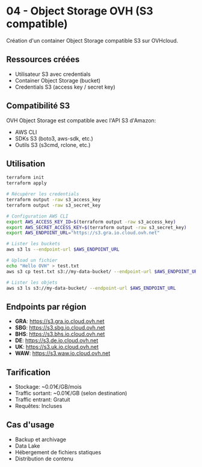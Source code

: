 # 04 - Object Storage OVH (S3 compatible)

Création d'un container Object Storage compatible S3 sur OVHcloud.

## Ressources créées

- Utilisateur S3 avec credentials
- Container Object Storage (bucket)
- Credentials S3 (access key / secret key)

## Compatibilité S3

OVH Object Storage est compatible avec l'API S3 d'Amazon:
- AWS CLI
- SDKs S3 (boto3, aws-sdk, etc.)
- Outils S3 (s3cmd, rclone, etc.)

## Utilisation

```bash
terraform init
terraform apply

# Récupérer les credentials
terraform output -raw s3_access_key
terraform output -raw s3_secret_key

# Configuration AWS CLI
export AWS_ACCESS_KEY_ID=$(terraform output -raw s3_access_key)
export AWS_SECRET_ACCESS_KEY=$(terraform output -raw s3_secret_key)
export AWS_ENDPOINT_URL="https://s3.gra.io.cloud.ovh.net"

# Lister les buckets
aws s3 ls --endpoint-url $AWS_ENDPOINT_URL

# Upload un fichier
echo "Hello OVH" > test.txt
aws s3 cp test.txt s3://my-data-bucket/ --endpoint-url $AWS_ENDPOINT_URL

# Lister les objets
aws s3 ls s3://my-data-bucket/ --endpoint-url $AWS_ENDPOINT_URL
```

## Endpoints par région

- **GRA**: https://s3.gra.io.cloud.ovh.net
- **SBG**: https://s3.sbg.io.cloud.ovh.net
- **BHS**: https://s3.bhs.io.cloud.ovh.net
- **DE**: https://s3.de.io.cloud.ovh.net
- **UK**: https://s3.uk.io.cloud.ovh.net
- **WAW**: https://s3.waw.io.cloud.ovh.net

## Tarification

- Stockage: ~0.01€/GB/mois
- Traffic sortant: ~0.01€/GB (selon destination)
- Traffic entrant: Gratuit
- Requêtes: Incluses

## Cas d'usage

- Backup et archivage
- Data Lake
- Hébergement de fichiers statiques
- Distribution de contenu
